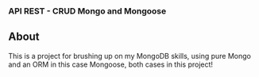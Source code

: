 ### API REST - CRUD Mongo and Mongoose

## About
This is a project for brushing up on my MongoDB skills, using pure Mongo and an ORM in this case Mongoose, both cases in this project!